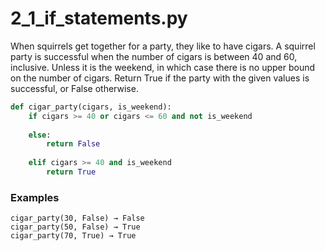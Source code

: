 # 2_1_if_statements.py



When squirrels get together for a party, they like to have cigars. A squirrel party is successful when the number of cigars is between 40 and 60, inclusive. Unless it is the weekend, in which case there is no upper bound on the number of cigars. Return True if the party with the given values is successful, or False otherwise.


```python
def cigar_party(cigars, is_weekend):
    if cigars >= 40 or cigars <= 60 and not is_weekend
       
    else:
        return False
        
    elif cigars >= 40 and is_weekend
        return True

```

### Examples
```text
cigar_party(30, False) → False
cigar_party(50, False) → True
cigar_party(70, True) → True
```

